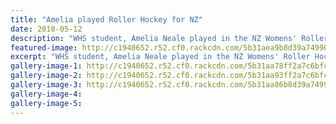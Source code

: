 ```yaml
---
title: "Amelia played Roller Hockey for NZ"
date: 2018-05-12
description: "WHS student, Amelia Neale played in the NZ Womens' Roller Hockey team at the Trans-Tasman Roller Hockey Tourn..."
featured-image: http://c1940652.r52.cf0.rackcdn.com/5b31aea9b8d39a7499002549/static-photo-with-stick-260.gif
excerpt: "WHS student, Amelia Neale played in the NZ Womens' Roller Hockey team at the Trans-Tasman Roller Hockey Tourn."
gallery-image-1: http://c1940652.r52.cf0.rackcdn.com/5b31aa78ff2a7c6bfc0024f8/photo-with-shirt.jpg
gallery-image-2: http://c1940652.r52.cf0.rackcdn.com/5b31aa93ff2a7c6bfc0024fa/team-photo-with-shirts.jpg
gallery-image-3: http://c1940652.r52.cf0.rackcdn.com/5b31aa86b8d39a7499002545/team-photo-with-shirts.closerjpg.jpg
gallery-image-4: 
gallery-image-5: 
---
```

